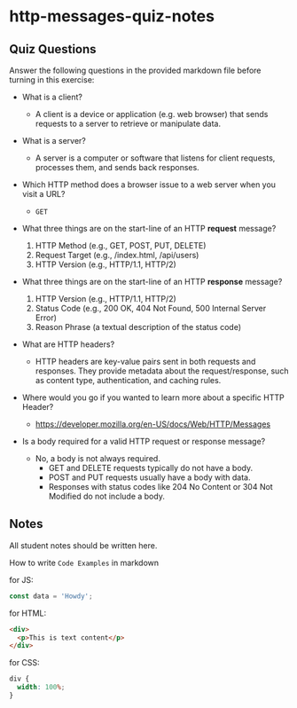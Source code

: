 # http-messages-quiz-notes

## Quiz Questions

Answer the following questions in the provided markdown file before turning in this exercise:

- What is a client?

  - A client is a device or application (e.g. web browser) that sends requests to a server to retrieve or manipulate data.

- What is a server?

  - A server is a computer or software that listens for client requests, processes them, and sends back responses.

- Which HTTP method does a browser issue to a web server when you visit a URL?

  - `GET`

- What three things are on the start-line of an HTTP **request** message?

  1. HTTP Method (e.g., GET, POST, PUT, DELETE)
  2. Request Target (e.g., /index.html, /api/users)
  3. HTTP Version (e.g., HTTP/1.1, HTTP/2)

- What three things are on the start-line of an HTTP **response** message?

  1. HTTP Version (e.g., HTTP/1.1, HTTP/2)
  2. Status Code (e.g., 200 OK, 404 Not Found, 500 Internal Server Error)
  3. Reason Phrase (a textual description of the status code)

- What are HTTP headers?

  - HTTP headers are key-value pairs sent in both requests and responses. They provide metadata about the request/response, such as content type, authentication, and caching rules.

- Where would you go if you wanted to learn more about a specific HTTP Header?

  - https://developer.mozilla.org/en-US/docs/Web/HTTP/Messages

- Is a body required for a valid HTTP request or response message?

  - No, a body is not always required.
    - GET and DELETE requests typically do not have a body.
    - POST and PUT requests usually have a body with data.
    - Responses with status codes like 204 No Content or 304 Not Modified do not include a body.

## Notes

All student notes should be written here.

How to write `Code Examples` in markdown

for JS:

```javascript
const data = 'Howdy';
```

for HTML:

```html
<div>
  <p>This is text content</p>
</div>
```

for CSS:

```css
div {
  width: 100%;
}
```
